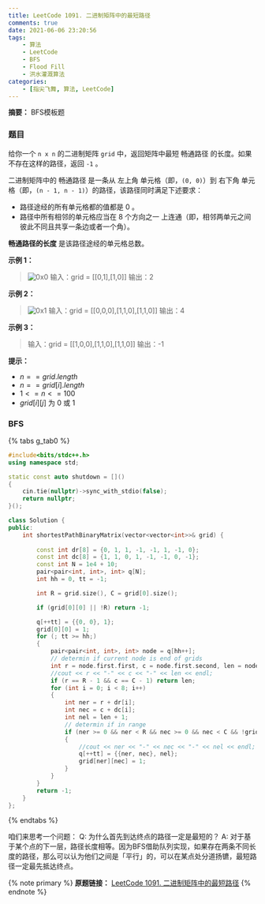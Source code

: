 ```yaml
---
title: LeetCode 1091. 二进制矩阵中的最短路径
comments: true
date: 2021-06-06 23:20:56
tags:
    - 算法
    - LeetCode 
    - BFS
    - Flood Fill
    - 洪水灌溉算法
categories:
    - [指尖飞舞, 算法, LeetCode]
---
```

__摘要：__
BFS模板题
<!-- more -->

### 题目
给你一个 `n x n` 的二进制矩阵 `grid` 中，返回矩阵中最短 畅通路径 的长度。如果不存在这样的路径，返回 `-1` 。

二进制矩阵中的 畅通路径 是一条从 左上角 单元格（即，`(0, 0)`）到 右下角 单元格（即，`(n - 1, n - 1)`）的路径，该路径同时满足下述要求：

+ 路径途经的所有单元格都的值都是 0 。
+ 路径中所有相邻的单元格应当在 8 个方向之一 上连通（即，相邻两单元之间彼此不同且共享一条边或者一个角）。

__畅通路径的长度__ 是该路径途经的单元格总数。

__示例 1：__
> ![0x0](example1_1.png)
> 输入：grid = [[0,1],[1,0]]
> 输出：2

__示例 2：__
> ![0x1](example2_1.png)
> 输入：grid = [[0,0,0],[1,1,0],[1,1,0]]
> 输出：4

__示例 3：__
> 输入：grid = [[1,0,0],[1,1,0],[1,1,0]]
> 输出：-1

__提示：__
+ $n == grid.length$
+ $n == grid[i].length$
+ $1 <= n <= 100$
+ $grid[i][j]$ 为 $0$ 或 $1$


### BFS

{% tabs g_tab0 %}
<!-- tab C++ -->
```c++
#include<bits/stdc++.h>
using namespace std;

static const auto shutdown = []()
{
    cin.tie(nullptr)->sync_with_stdio(false);
    return nullptr;
}();

class Solution {
public:
    int shortestPathBinaryMatrix(vector<vector<int>>& grid) {
        
        const int dr[8] = {0, 1, 1, -1, -1, 1, -1, 0};
        const int dc[8] = {1, 1, 0, 1, -1, -1, 0, -1};
        const int N = 1e4 + 10;
        pair<pair<int, int>, int> q[N];
        int hh = 0, tt = -1;

        int R = grid.size(), C = grid[0].size();

        if (grid[0][0] || !R) return -1;

        q[++tt] = {{0, 0}, 1};
        grid[0][0] = 1;
        for (; tt >= hh;)
        {
            pair<pair<int, int>, int> node = q[hh++];
            // determin if current node is end of grids
            int r = node.first.first, c = node.first.second, len = node.second;
            //cout << r << "-" << c << "-" << len << endl;
            if (r == R - 1 && c == C - 1) return len;
            for (int i = 0; i < 8; i++)
            {
                int ner = r + dr[i];
                int nec = c + dc[i];
                int nel = len + 1;
                // determin if in range
                if (ner >= 0 && ner < R && nec >= 0 && nec < C && !grid[ner][nec])    // valid node
                {
                    //cout << ner << "-" << nec << "-" << nel << endl;
                    q[++tt] = {{ner, nec}, nel};
                    grid[ner][nec] = 1;
                }
            }
        }
        return -1;
    }
};
```
<!-- endtab -->
{% endtabs %}

咱们来思考一个问题：
Q: 为什么首先到达终点的路径一定是最短的？
A: 对于基于某个点的下一层，路径长度相等。因为BFS借助队列实现，如果存在两条不同长度的路径，那么可以认为他们之间是「平行」的，可以在某点处分道扬镳，最短路径一定最先抵达终点。

{% note primary %}
__原题链接：__ [LeetCode 1091. 二进制矩阵中的最短路径](https://leetcode-cn.com/problems/shortest-path-in-binary-matrix/)
{% endnote %}